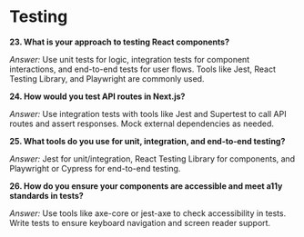 # Testing

**23. What is your approach to testing React components?**

*Answer:* Use unit tests for logic, integration tests for component interactions, and end-to-end tests for user flows. Tools like Jest, React Testing Library, and Playwright are commonly used.

**24. How would you test API routes in Next.js?**

*Answer:* Use integration tests with tools like Jest and Supertest to call API routes and assert responses. Mock external dependencies as needed.

**25. What tools do you use for unit, integration, and end-to-end testing?**

*Answer:* Jest for unit/integration, React Testing Library for components, and Playwright or Cypress for end-to-end testing.

**26. How do you ensure your components are accessible and meet a11y standards in tests?**

*Answer:* Use tools like axe-core or jest-axe to check accessibility in tests. Write tests to ensure keyboard navigation and screen reader support. 